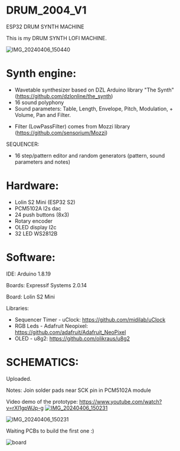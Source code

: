 # DRUM_2004_V1
ESP32 DRUM SYNTH MACHINE

This is my DRUM SYNTH LOFI MACHINE.

![IMG_20240406_150440](https://github.com/zircothc/DRUM_2004_V1/assets/17828930/c8327dc2-a3f7-4d81-8d82-ebfe2a7c45c3)

# Synth engine:
- Wavetable synthesizer based on DZL Arduino library "The Synth" (https://github.com/dzlonline/the_synth)
- 16 sound polyphony
- Sound parameters: Table, Length, Envelope, Pitch, Modulation, + Volume, Pan and Filter.
* Filter (LowPassFilter) comes from Mozzi library (https://github.com/sensorium/Mozzi)

SEQUENCER:
- 16 step/pattern editor and random generators (pattern, sound parameters and notes)
  
# Hardware:
- Lolin S2 Mini (ESP32 S2)
- PCM5102A I2s dac
- 24 push buttons (8x3)
- Rotary encoder
- OLED display I2c
- 32 LED WS2812B

# Software:

IDE:
Arduino 1.8.19

Boards:
Expressif Systems 2.0.14

Board: Lolin S2 Mini

Libraries:
- Sequencer Timer - uClock: https://github.com/midilab/uClock
- RGB Leds - Adafruit Neopixel: https://github.com/adafruit/Adafruit_NeoPixel
- OLED - u8g2: https://github.com/olikraus/u8g2

# SCHEMATICS:

Uploaded.

Notes:
Join solder pads near SCK pin in PCM5102A module

Video demo of the prototype:
https://www.youtube.com/watch?v=rXl1gpWJp-g
[![IMG_20240406_150231](https://img.youtube.com/vi/YOUTUBE_VIDEO_ID_HERE/0.jpg)](https://www.youtube.com/watch?v=rXl1gpWJp-g)

![IMG_20240406_150231](https://github.com/zircothc/DRUM_2004_V1/assets/17828930/feb9b928-f76a-4b51-93ea-a7afbd6a5c28)

Waiting PCBs to build the first one :)

![board](https://github.com/zircothc/DRUM_2004_V1/assets/17828930/e1001f26-0993-4221-90d1-e9a2f710af0f)
